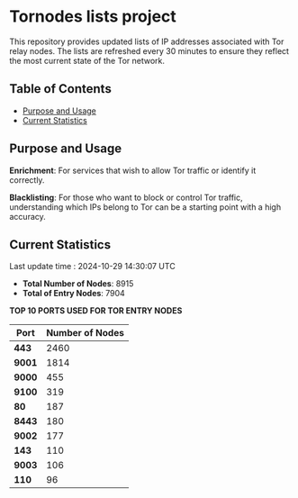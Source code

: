 # Tornodes lists project

This repository provides updated lists of IP addresses associated with Tor relay nodes. The lists are refreshed every 30 minutes to ensure they reflect the most current state of the Tor network.

## Table of Contents

- [Purpose and Usage](#purpose-and-usage)
- [Current Statistics](#current-statistics)


## Purpose and Usage

**Enrichment**: For services that wish to allow Tor traffic or identify it correctly.

**Blacklisting**: For those who want to block or control Tor traffic, understanding which IPs belong to Tor can be a starting point with a high accuracy.

## Current Statistics

Last update time : 2024-10-29 14:30:07 UTC

- **Total Number of Nodes**: 8915
- **Total of Entry Nodes**: 7904

**TOP 10 PORTS USED FOR TOR ENTRY NODES**

| **Port** | **Number of Nodes** |
|------|-----------------|
| **443**   | 2460  |
| **9001**   | 1814  |
| **9000**   | 455  |
| **9100**   | 319  |
| **80**   | 187  |
| **8443**   | 180  |
| **9002**   | 177  |
| **143**   | 110  |
| **9003**   | 106  |
| **110**   | 96  |

